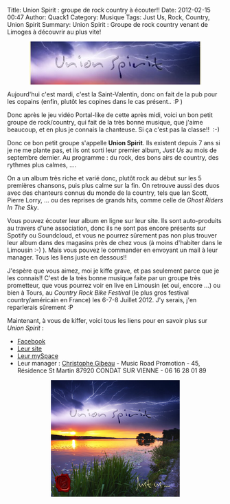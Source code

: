 Title: Union Spirit : groupe de rock country à écouter!!
Date: 2012-02-15 00:47
Author: Quack1
Category: Musique
Tags: Just Us, Rock, Country, Union Spirit
Summary: Union Spirit : Groupe de rock country venant de Limoges à découvrir au plus vite!

<div align=center><a href="upload/unionSpirit.jpg"><img src="upload/unionSpirit.jpg" width="400" align=center /></a></div>

Aujourd'hui c'est mardi, c'est la Saint-Valentin, donc on fait de la pub
pour les copains (enfin, plutôt les copines dans le cas présent.. :P )

Donc après le jeu vidéo Portal-like de cette après midi, voici un
bon petit groupe de rock/country, qui fait de la très bonne musique, que
j'aime beaucoup, et en plus je connais la chanteuse. Si ça c'est pas la
classe!!  :-)

Donc ce bon petit groupe s'appelle **Union Spirit**. Ils existent depuis
7 ans si je ne me plante pas, et ils ont sorti leur premier album, *Just
Us* au mois de septembre dernier. Au programme : du rock, des bons airs
de country, des rythmes plus calmes, ....

On a un album très riche et varié donc, plutôt rock au début sur les 5
premières chansons, puis plus calme sur la fin. On retrouve aussi des
duos avec des chanteurs connus du monde de la country, tels que Ian
Scott, Pierre Lorry, ... ou des reprises de grands hits, comme celle de
*Ghost Riders In The Sky*.

Vous pouvez écouter leur album en ligne sur leur site. Ils sont
auto-produits au travers d'une association, donc ils ne sont pas encore
présents sur Spotify ou Soundcloud, et vous ne pourrez sûrement pas non
plus trouver leur album dans des magasins près de chez vous (à moins
d'habiter dans le Limousin :-) ). Mais vous pouvez le commander en
envoyant un mail à leur manager. Tous les liens juste en dessous!!

J'espère que vous aimez, moi je kiffe grave, et pas seulement parce que
je les connais!! C'est de la très bonne musique faite par un groupe très
prometteur, que vous pourrez voir en live en Limousin (et oui, encore
...) ou bien à Tours, au *Country Rock Bike Festival* (le plus gros
festival country/américain en France) les 6-7-8 Juillet 2012. J'y
serais, j'en reparlerais sûrement :P

Maintenant, à vous de kiffer, voici tous les liens pour en savoir plus
sur *Union Spirit* :

-   [Facebook][]
-   [Leur site][]
-   [Leur mySpace][]
-   Leur manager : [Christophe Gibeau][] - Music Road Promotion - 45,
    Résidence St Martin 87920 CONDAT SUR VIENNE - 06 16 28 01 89

</p>
<div align=center><a href="upload/us1.jpg"><img src="upload/us1.jpg" width="300" align=center /></a></div>

  [Facebook]: http://www.facebook.com/pages/UNION-SPIRIT/54919506106 "Page Facebook de Union Spirit"
  [Leur site]: http://www.union-spirit.com/index.php  "Site de Union Spirit"
  [Leur mySpace]: http://www.myspace.com/unionspirit  "Myspace ce Union Spirit"
  [Christophe Gibeau]: mailto:music_road87@yahoo.fr "Mail Music Road Promotion"
